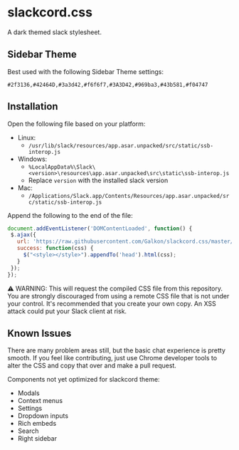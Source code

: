 # slackcord.css

A dark themed slack stylesheet.

## Sidebar Theme

Best used with the following Sidebar Theme settings:

```
#2f3136,#42464D,#3a3d42,#f6f6f7,#3A3D42,#969ba3,#43b581,#f04747
```

## Installation

Open the following file based on your platform:

- Linux:
    - `/usr/lib/slack/resources/app.asar.unpacked/src/static/ssb-interop.js`
- Windows:
    - `%LocalAppData%\Slack\<version>\resources\app.asar.unpacked\src\static\ssb-interop.js`
    - Replace `version` with the installed slack version
- Mac:
    - `/Applications/Slack.app/Contents/Resources/app.asar.unpacked/src/static/ssb-interop.js`

Append the following to the end of the file:

```javascript
document.addEventListener('DOMContentLoaded', function() {
 $.ajax({
   url: 'https://raw.githubusercontent.com/Galkon/slackcord.css/master/style.css',
   success: function(css) {
     $("<style></style>").appendTo('head').html(css);
   }
 });
});
```

:warning: WARNING: This will request the compiled CSS file from this repository.
You are strongly discouraged from using a remote CSS file that is not under your
control. It's recommended that you create your own copy. An XSS attack could put
your Slack client at risk.

## Known Issues

There are many problem areas still, but the basic chat experience is pretty smooth. If you feel like contributing, just use Chrome developer tools to alter the CSS and copy that over and make a pull request.

Components not yet optimized for slackcord theme:

* Modals
* Context menus
* Settings
* Dropdown inputs
* Rich embeds
* Search
* Right sidebar

